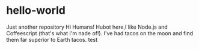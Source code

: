 # hello-world
Just another repository
Hi Humans!
Hubot here,I like Node.js and Coffeescript (that's what I'm nade of!).
I've had tacos on the moon and find them far superior to Earth tacos.
test